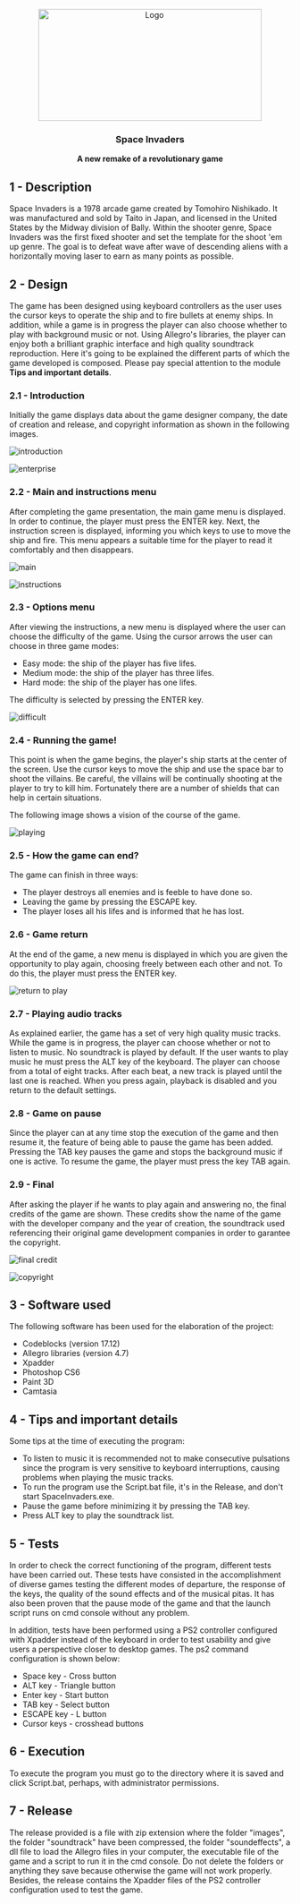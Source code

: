 <p align="center">
    <img src="https://i.ibb.co/J5mYnR0/logo.png" alt="Logo" width=400 height=200>
  </a>

  <h3 align="center">Space Invaders</h3>

  <p align="center">
    <b>A new remake of a revolutionary game</b> <br>
  </p>
</p>

## 1 - Description

Space Invaders is a 1978 arcade game created by Tomohiro Nishikado. It was manufactured and sold by Taito in Japan, and licensed
in the United States by the Midway division of Bally. Within the shooter genre, Space Invaders was the first fixed shooter and
set the template for the shoot 'em up genre. The goal is to defeat wave after wave of descending aliens with a horizontally 
moving laser to earn as many points as possible.  

## 2 - Design

The game has been designed using keyboard controllers as the user uses the cursor keys to operate the ship and to fire bullets
at enemy ships. In addition, while a game is in progress the player can also choose whether to play with background music or 
not. Using Allegro's libraries, the player can enjoy both a brilliant graphic interface and high quality soundtrack 
reproduction. Here it's going to be explained the different parts of which the game developed is composed.
Please pay special attention to the module **Tips and important details**.

### 2.1 - Introduction 

Initially the game displays data about the game designer company, the date of creation and release, and copyright information as
shown in the following images.

![introduction](https://i.ibb.co/Mph2zyy/4.jpg)

![enterprise](https://i.ibb.co/7Wjc72y/5.jpg)

### 2.2 - Main and instructions menu

After completing the game presentation, the main game menu is displayed. In order to continue, the player must press the ENTER 
key. Next, the instruction screen is displayed, informing you which keys to use to move the ship and fire. This menu appears a
suitable time for the player to read it comfortably and then disappears.

![main](https://i.ibb.co/30kf7dN/6.png)

![instructions](https://i.ibb.co/sV34pwN/0.png)

### 2.3 - Options menu

After viewing the instructions, a new menu is displayed where the user can choose the difficulty of the game. Using the cursor 
arrows the user can choose in three game modes:

* Easy mode: the ship of the player has five lifes.
* Medium mode: the ship of the player has three lifes.
* Hard mode: the ship of the player has one lifes.

The difficulty is selected by pressing the ENTER key.

![difficult](https://i.ibb.co/TcNNFj2/0.jpg)

### 2.4 - Running the game!

This point is when the game begins, the player's ship starts at the center of the screen. Use the cursor keys to move the ship 
and use the space bar to shoot the villains. Be careful, the villains will be continually shooting at the player to try to kill
him. Fortunately there are a number of shields that can help in certain situations.

The following image shows a vision of the course of the game.

![playing](https://i.ibb.co/K20Rtcz/1.png)

### 2.5 - How the game can end?

The game can finish in three ways:

* The player destroys all enemies and is feeble to have done so.
* Leaving the game by pressing the ESCAPE key.
* The player loses all his lifes and is informed that he has lost.

### 2.6 - Game return

At the end of the game, a new menu is displayed in which you are given the opportunity to play again, choosing freely between 
each other and not. To do this, the player must press the ENTER key.

![return to play](https://i.ibb.co/xJDv3nM/2.jpg)

### 2.7 - Playing audio tracks

As explained earlier, the game has a set of very high quality music tracks. While the game is in progress, the player can choose 
whether or not to listen to music. No soundtrack is played by default. If the user wants to play music he must press the ALT key
of the keyboard. The player can choose from a total of eight tracks. After each beat, a new track is played until the last one
is reached. When you press again, playback is disabled and you return to the default settings.

### 2.8 - Game on pause

Since the player can at any time stop the execution of the game and then resume it, the feature of being able to pause the game
has been added. Pressing the TAB key pauses the game and stops the background music if one is active. To resume the game, the
player must press the key TAB again.

### 2.9 - Final

After asking the player if he wants to play again and answering no, the final credits of the game are shown. These credits show
the name of the game with the developer company and the year of creation, the soundtrack used referencing their original game
development companies in order to garantee the copyright.

![final credit](https://i.ibb.co/nLbPTg3/3.jpg)

![copyright](https://i.ibb.co/fDrJnqm/1.jpg)

## 3 - Software used 

The following software has been used for the elaboration of the project:

* Codeblocks (version 17.12)
* Allegro libraries (version 4.7)
* Xpadder
* Photoshop CS6 
* Paint 3D
* Camtasia

## 4 - Tips and important details

Some tips at the time of executing the program:

* To listen to music it is recommended not to make consecutive pulsations since the program is very sensitive to keyboard
  interruptions, causing problems when playing the music tracks.
* To run the program use the Script.bat file, it's in the Release, and don't start SpaceInvaders.exe.
* Pause the game before minimizing it by pressing the TAB key.
* Press ALT key to play the soundtrack list.

## 5 - Tests

In order to check the correct functioning of the program, different tests have been carried out. These tests have consisted in
the accomplishment of diverse games testing the different modes of departure, the response of the keys, the quality of the sound
effects and of the musical pitas. It has also been proven that the pause mode of the game and that the launch script runs on cmd
console without any problem.

In addition, tests have been performed using a PS2 controller configured with Xpadder instead of the keyboard in order to test
usability and give users a perspective closer to desktop games. The ps2 command configuration is shown below:

* Space key - Cross button
* ALT key - Triangle button
* Enter key - Start button
* TAB key - Select button
* ESCAPE key - L button
* Cursor keys - crosshead buttons

## 6 - Execution

To execute the program you must go to the directory where it is saved and click Script.bat, perhaps, with administrator 
permissions.

## 7 - Release

The release provided is a file with zip extension where the folder "images", the folder "soundtrack" have been compressed, the
folder "soundeffects", a dll file to load the Allegro files in your computer, the executable file of the game and a script to 
run it in the cmd console. Do not delete the folders or anything they save because otherwise the game will not work properly. 
Besides, the release contains the Xpadder files of the  PS2 controller configuration used to test the game.
